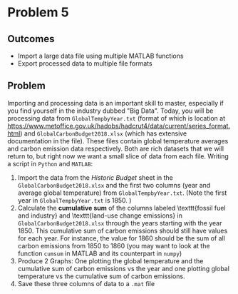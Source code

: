 # Problem 5
## Outcomes
- Import a large data file using multiple MATLAB functions
- Export processed data to multiple file formats

## Problem 
Importing and processing data is an important skill to master, especially if you find yourself in the industry dubbed "Big Data". Today, you will be processing data from `GlobalTempbyYear.txt` (format of which is location at https://www.metoffice.gov.uk/hadobs/hadcrut4/data/current/series_format.html) and `GlobalCarbonBudget2018.xlsx` (which has extensive documentation in the file). These files contain global temperature averages and carbon emission data respectively. Both are rich datasets that we will return to, but right now we want a small slice of data from each file. Writing a script in `Python` and `MATLAB`:
 
1. Import the data from the *Historic Budget* sheet in the `GlobalCarbonBudget2018.xlsx` and the first two columns (year and average global temperature) from `GlobalTempbyYear.txt`. (Note the first year in `GlobalTempbyYear.txt` is 1850. )
1. Calculate the **cumulative sum** of the columns labeled \texttt{fossil fuel and industry} and \texttt{land-use change emissions} in `GlobalCarbonBudget2018.xlsx` through the years starting with the year 1850. This cumulative sum of carbon emissions should still have values for each year. For instance, the value for 1860 should be the sum of all carbon emissions from 1850 to 1860 (you may want to look at the function `cumsum` in MATLAB and its counterpart in `numpy`)
1. Produce 2 Graphs: One plotting the global temperature and the cumulative sum of carbon emissions vs the year and one plotting global temperature vs the cumulative sum of carbon emissions.  
1. Save these three columns of data to a `.mat` file
